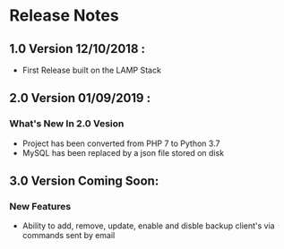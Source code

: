 # Release Notes
## 1.0 Version 12/10/2018 : 
- First Release built on the LAMP Stack

## 2.0 Version 01/09/2019 : 
### What's New In 2.0 Vesion
- Project has been converted from PHP 7 to Python 3.7 
- MySQL has been replaced by a json file stored on disk

## 3.0 Version Coming Soon: 
### New Features
- Ability to add, remove, update, enable and disble backup client's via commands sent by email

